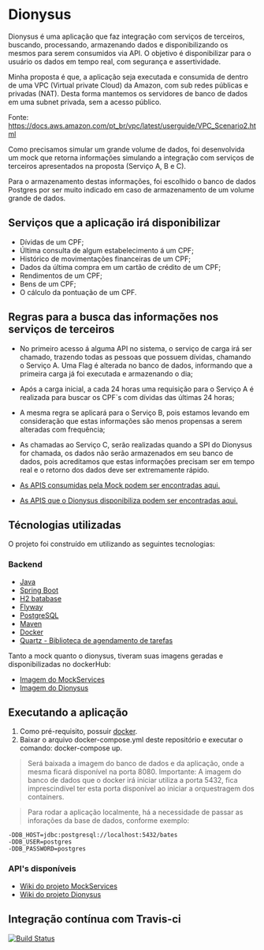 # Dionysus
Dionysus é uma aplicação que faz integração com  serviços de terceiros, buscando, processando, armazenando dados e disponibilizando os mesmos para serem consumidos via API. O objetivo é disponibilizar para o usuário os dados em tempo real, com segurança e assertividade.

Minha proposta é que, a aplicação seja executada e consumida de dentro de uma VPC (Virtual private Cloud) da Amazon,  com sub redes públicas e privadas (NAT). Desta forma mantemos os servidores de banco de dados em uma subnet privada, sem a acesso público.

Fonte: https://docs.aws.amazon.com/pt_br/vpc/latest/userguide/VPC_Scenario2.html

Como precisamos simular um grande volume de dados, foi desenvolvida um mock que retorna  informações simulando a integração com serviços de terceiros apresentados na proposta (Serviço A, B e C).

Para o armazenamento destas informações, foi escolhido o banco de dados Postgres por ser muito indicado em caso de armazenamento de um volume grande de dados.

## Serviços que a aplicação irá disponibilizar
* Dívidas de um CPF;
* Última consulta de algum estabelecimento á um CPF;
* Histórico de movimentações financeiras de um CPF;
* Dados da última compra em um cartão de crédito de um CPF;
* Rendimentos de um CPF;
* Bens de um CPF;
* O cálculo da pontuação de um CPF.

## Regras para a busca das informações nos serviços de terceiros
* No primeiro acesso á alguma API no sistema, o serviço de carga irá ser chamado, trazendo todas as pessoas que possuem dívidas, chamando o Serviço A. Uma Flag é alterada no banco de dados, informando que a primeira carga já foi executada e armazenando o dia;
* Após a carga inicial, a cada 24 horas uma requisição para o Serviço A é realizada para buscar os CPF`s com dívidas das últimas 24 horas;
* A mesma regra se aplicará para o Serviço B, pois estamos levando em consideração que estas informações são menos propensas a serem alteradas com frequência;
* As chamadas ao Serviço C, serão realizadas quando a SPI do Dionysus for chamada, os dados não serão armazenados em seu banco de dados, pois acreditamos que estas informações precisam ser em tempo real e o retorno dos dados deve ser extremamente rápido.

* [As APIS consumidas pela Mock podem ser encontradas aqui.](https://github.com/aliniribeiroo/dionysus/wiki/Mock-Service-APIs)
* [As APIS que o Dionysus disponibiliza podem ser encontradas aqui.](https://github.com/aliniribeiroo/dionysus/wiki/Dionysus-API%60s)

## Técnologias utilizadas

O projeto foi construído em utilizando as seguintes tecnologias:

### Backend
* [Java](https://java.com/en/download/)
* [Spring Boot](https://spring.io/projects/spring-boot)
* [H2 batabase](http://www.h2database.com/html/main.html)
* [Flyway](https://flywaydb.org/)
* [PostgreSQL](https://www.postgresql.org/download/)
* [Maven](https://maven.apache.org/)
* [Docker](https://www.docker.com/)
* [Quartz - Biblioteca de agendamento de tarefas](http://www.quartz-scheduler.org/)



Tanto a mock quanto o dionysus, tiveram suas imagens geradas e disponibilizadas no dockerHub:
* [Imagem do MockServices](https://hub.docker.com/r/aliniribeiroo/dionysus)
* [Imagem do Dionysus](https://hub.docker.com/r/aliniribeiroo/mockservice)


## Executando a aplicação

1. Como pré-requisito, possuir [docker](https://www.docker.com/).
2. Baixar o arquivo docker-compose.yml deste repositório e executar o comando: docker-compose up.

> Será baixada a imagem do banco de dados e da aplicação, onde a mesma ficará disponível na porta 8080.
> Importante: A imagem do banco de dados que o docker irá iniciar utiliza a porta 5432, fica imprescindível ter esta porta disponível ao iniciar a orquestragem dos containers.

> Para rodar a aplicação localmente, há a necessidade de passar as inforações da base de dados, conforme exemplo:
```
-DDB_HOST=jdbc:postgresql://localhost:5432/bates
-DDB_USER=postgres
-DDB_PASSWORD=postgres
```


### API's disponíveis
* [Wiki do projeto MockServices](https://github.com/aliniribeiroo/dionysus/wiki/Mock-Service-APIs)
* [Wiki do projeto Dionysus](https://github.com/aliniribeiroo/dionysus/wiki/Dionysus-API%60s)


## Integração contínua com Travis-ci
[![Build Status](https://travis-ci.org/aliniribeiroo/dionysus.svg?branch=master)](https://travis-ci.org/aliniribeiroo/dionysus)
